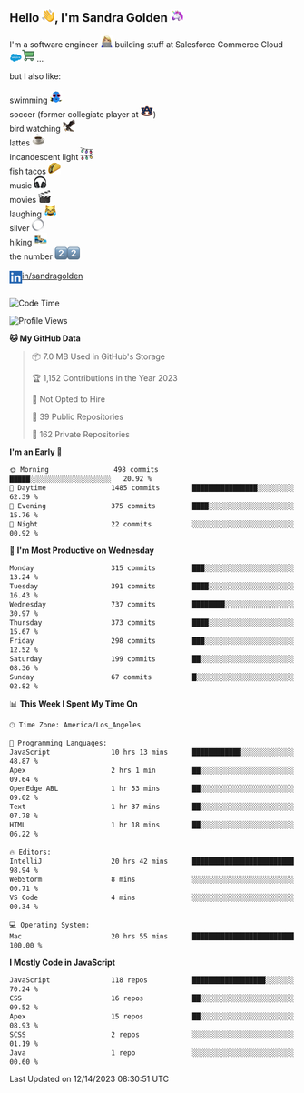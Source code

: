 ## Hello <img src="./static/emoji/wave.png" width="22" />, I'm Sandra Golden <img src="./static/emoji/unicorn-face.png" width="22" />

I'm a software engineer <img src="./static/emoji/female-technologist.png" width="22" /> building stuff at Salesforce Commerce Cloud <img src="./static/emoji/salesforce.png" width="22" /><img src="./static/emoji/commerce-cloud.png" width="22" />&nbsp;...

but I also like:<br/><br/>
swimming <img alt="swimming" src="./static/emoji/keep-swimming.png" width="22" /><br/>
soccer  (former collegiate player at <img src="./static/emoji/auburn.png" width="22" />)<br/>
bird watching <img src="./static/emoji/eagle.png" width="22" /><br/>
lattes <img src="./static/emoji/coffee.png" width="22" /><br/>
incandescent light <img src="./static/emoji/lights.png" width="22" /><br/>
fish tacos <img src="./static/emoji/taco.png" width="22" /><br/>
music <img src="./static/emoji/headphones.png" width="22" /><br/>
movies <img src="./static/emoji/movie-clapper.png" width="22" /><br/>
laughing <img src="./static/emoji/joy-cat.png" width="22" /><br/>
silver <img src="./static/emoji/silver-hoop.png" width="22" /><br/>
hiking <img src="./static/emoji/hiker.png" width="22" /><br/>
the number <img src="./static/emoji/two.png" width="22" /><img src="./static/emoji/two.png" width="22" />
<br/><br/>
<img align="left" alt="Sandra Golden | LinkedIn" width="22px" src="./static/emoji/linkedin.png" /> <a href="https://www.linkedin.com/in/sandragolden/">in/sandragolden</a>
<br/><br/>
<!--START_SECTION:waka-->
![Code Time](http://img.shields.io/badge/Code%20Time-47%20hrs%2022%20mins-blue)

![Profile Views](http://img.shields.io/badge/Profile%20Views-335-blue)

**🐱 My GitHub Data** 

> 📦 7.0 MB Used in GitHub's Storage 
 > 
> 🏆 1,152 Contributions in the Year 2023
 > 
> 🚫 Not Opted to Hire
 > 
> 📜 39 Public Repositories 
 > 
> 🔑 162 Private Repositories 
 > 
**I'm an Early 🐤** 

```text
🌞 Morning                498 commits         █████░░░░░░░░░░░░░░░░░░░░   20.92 % 
🌆 Daytime                1485 commits        ████████████████░░░░░░░░░   62.39 % 
🌃 Evening                375 commits         ████░░░░░░░░░░░░░░░░░░░░░   15.76 % 
🌙 Night                  22 commits          ░░░░░░░░░░░░░░░░░░░░░░░░░   00.92 % 
```
📅 **I'm Most Productive on Wednesday** 

```text
Monday                   315 commits         ███░░░░░░░░░░░░░░░░░░░░░░   13.24 % 
Tuesday                  391 commits         ████░░░░░░░░░░░░░░░░░░░░░   16.43 % 
Wednesday                737 commits         ████████░░░░░░░░░░░░░░░░░   30.97 % 
Thursday                 373 commits         ████░░░░░░░░░░░░░░░░░░░░░   15.67 % 
Friday                   298 commits         ███░░░░░░░░░░░░░░░░░░░░░░   12.52 % 
Saturday                 199 commits         ██░░░░░░░░░░░░░░░░░░░░░░░   08.36 % 
Sunday                   67 commits          █░░░░░░░░░░░░░░░░░░░░░░░░   02.82 % 
```


📊 **This Week I Spent My Time On** 

```text
🕑︎ Time Zone: America/Los_Angeles

💬 Programming Languages: 
JavaScript               10 hrs 13 mins      ████████████░░░░░░░░░░░░░   48.87 % 
Apex                     2 hrs 1 min         ██░░░░░░░░░░░░░░░░░░░░░░░   09.64 % 
OpenEdge ABL             1 hr 53 mins        ██░░░░░░░░░░░░░░░░░░░░░░░   09.02 % 
Text                     1 hr 37 mins        ██░░░░░░░░░░░░░░░░░░░░░░░   07.78 % 
HTML                     1 hr 18 mins        ██░░░░░░░░░░░░░░░░░░░░░░░   06.22 % 

🔥 Editors: 
IntelliJ                 20 hrs 42 mins      █████████████████████████   98.94 % 
WebStorm                 8 mins              ░░░░░░░░░░░░░░░░░░░░░░░░░   00.71 % 
VS Code                  4 mins              ░░░░░░░░░░░░░░░░░░░░░░░░░   00.34 % 

💻 Operating System: 
Mac                      20 hrs 55 mins      █████████████████████████   100.00 % 
```

**I Mostly Code in JavaScript** 

```text
JavaScript               118 repos           ██████████████████░░░░░░░   70.24 % 
CSS                      16 repos            ██░░░░░░░░░░░░░░░░░░░░░░░   09.52 % 
Apex                     15 repos            ██░░░░░░░░░░░░░░░░░░░░░░░   08.93 % 
SCSS                     2 repos             ░░░░░░░░░░░░░░░░░░░░░░░░░   01.19 % 
Java                     1 repo              ░░░░░░░░░░░░░░░░░░░░░░░░░   00.60 % 
```




 Last Updated on 12/14/2023 08:30:51 UTC
<!--END_SECTION:waka-->
